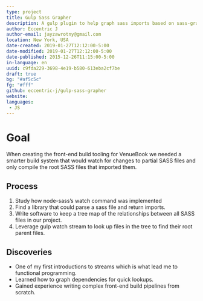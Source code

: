 ```yaml
---
type: project
title: Gulp Sass Grapher
description: A gulp plugin to help graph sass imports based on sass-graph.
author: Eccentric J
author-email: jayzawrotny@gmail.com
location: New York, USA
date-created: 2019-01-27T12:12:00-5:00
date-modified: 2019-01-27T12:12:00-5:00
date-published: 2015-12-26T11:15:00-5:00
in-language: en
uuid: c9fda229-3698-4e19-b580-613eba2cf7be
draft: true
bg: "#af5c5c"
fg: "#fff"
github: eccentric-j/gulp-sass-grapher
website:
languages:
 - JS
---
```

# <span class="project__goal">Goal</span>

When creating the front-end build tooling for VenueBook we needed a smarter build system that would watch for changes to partial SASS files and only compile the root SASS files that imported them.

## <span class="project__process">Process</span>
1. Study how node-sass&rsquo;s watch command was implemented
2. Find a library that could parse a sass file and return imports.
3. Write software to keep a tree map of the relationships between all SASS files in our project.
4. Leverage gulp watch stream to look up files in the tree to find their root parent files.

## <span class="project__discoveries">Discoveries</span>
- One of my first introductions to streams which is what lead me to functional programming.
- Learned how to graph dependencies for quick lookups.
- Gained experience writing complex front-end build pipelines from scratch.
